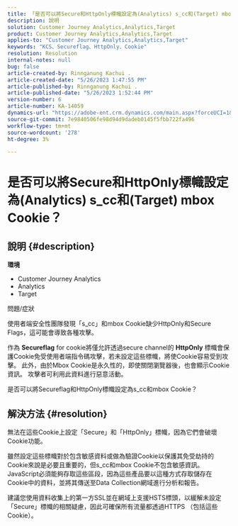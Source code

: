 ```yaml
---
title: 「是否可以將Secure和HttpOnly標幟設定為(Analytics) s_cc和(Target) mbox Cookie？」
description: 說明
solution: Customer Journey Analytics,Analytics,Target
product: Customer Journey Analytics,Analytics,Target
applies-to: "Customer Journey Analytics,Analytics,Target"
keywords: "KCS、Secureflag、HttpOnly、Cookie"
resolution: Resolution
internal-notes: null
bug: false
article-created-by: Rinnganung Kachui .
article-created-date: "5/26/2023 1:47:55 PM"
article-published-by: Rinnganung Kachui .
article-published-date: "5/26/2023 1:52:44 PM"
version-number: 6
article-number: KA-14059
dynamics-url: "https://adobe-ent.crm.dynamics.com/main.aspx?forceUCI=1&pagetype=entityrecord&etn=knowledgearticle&id=7893b1e8-cbfb-ed11-8849-6045bd006c82"
source-git-commit: 7e9840506fe98d94d9dadeb0145f5fbb722fa496
workflow-type: tm+mt
source-wordcount: '278'
ht-degree: 3%

---
```


# 是否可以將Secure和HttpOnly標幟設定為(Analytics) s_cc和(Target) mbox Cookie？

## 說明 {#description}

<b>環境</b>
- Customer Journey Analytics
- Analytics
- Target



問題/症狀


使用者端安全性團隊發現「s_cc」和mbox Cookie缺少HttpOnly和Secure Flags，這可能會導致各種攻擊。

作為 <b>Secureflag</b> for cookie將僅允許透過secure channel的 <b>HttpOnly</b> 標幟會保護Cookie免受使用者端指令碼攻擊，若未設定這些標幟，將使Cookie容易受到攻擊。 此外，由於Mbox Cookie是永久性的，即使關閉瀏覽器後，也會顯示Cookie資訊。 攻擊者可利用此資料進行惡意活動。

是否可以將Secureflag和HttpOnly標幟設定為s_cc和mbox Cookie？


## 解決方法 {#resolution}


無法在這些Cookie上設定「Secure」和「HttpOnly」標幟，因為它們會破壞Cookie功能。

雖然設定這些標幟對於包含敏感資料或做為驗證Cookie以保護其免受劫持的Cookie來說是必要且重要的，但s_cc和mbox Cookie不包含敏感資訊。 JavaScript必須能夠存取這些區段，因為這些產品要以這種方式存取儲存在Cookie中的資料，並將其傳送至Data Collection網域進行分析和報告。

建議您使用資料收集上的第一方SSL並在網域上支援HSTS標頭，以緩解未設定「Secure」標幟的相關疑慮，因此可確保所有流量都透過HTTPS （包括這些Cookie）。
